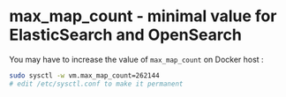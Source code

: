 # max_map_count - minimal value for ElasticSearch and OpenSearch

You may have to increase the value of `max_map_count` on Docker host :

```bash
sudo sysctl -w vm.max_map_count=262144
# edit /etc/sysctl.conf to make it permanent
```

